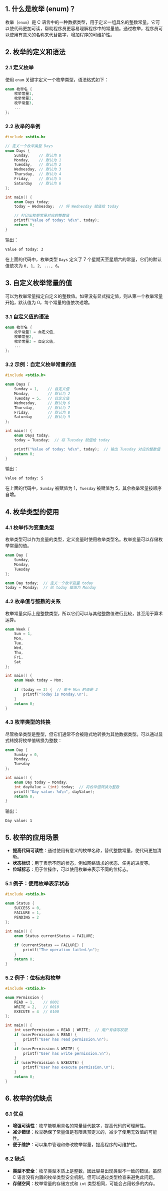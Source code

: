 ## 1. 什么是枚举 (enum)？

枚举（`enum`）是 C 语言中的一种数据类型，用于定义一组具名的整数常量。它可以使代码更加可读，帮助程序员更容易理解程序中的常量值。通过枚举，程序员可以使用有意义的名称来代替数字，增加程序的可维护性。

## 2. 枚举的定义和语法

### 2.1 定义枚举

使用 `enum` 关键字定义一个枚举类型，语法格式如下：

```c
enum 枚举名 {
    枚举常量1,
    枚举常量2,
    枚举常量3,
    ...
};
```

### 2.2 枚举的举例

```c
#include <stdio.h>

// 定义一个枚举类型 Days
enum Days {
    Sunday,    // 默认为 0
    Monday,    // 默认为 1
    Tuesday,   // 默认为 2
    Wednesday, // 默认为 3
    Thursday,  // 默认为 4
    Friday,    // 默认为 5
    Saturday   // 默认为 6
};

int main() {
    enum Days today;
    today = Wednesday;  // 将 Wednesday 赋值给 today

    // 打印出枚举常量对应的整数值
    printf("Value of today: %d\n", today);
    return 0;
}
```

输出：

```
Value of today: 3
```

在上面的代码中，枚举类型 `Days` 定义了 7 个星期天至星期六的常量，它们的默认值依次为 `0, 1, 2, ..., 6`。

## 3. 自定义枚举常量的值

可以为枚举常量指定自定义的整数值。如果没有显式指定值，则从第一个枚举常量开始，默认值为 0，每个常量的值依次递增。

### 3.1 自定义值的语法

```c
enum 枚举名 {
    枚举常量1 = 自定义值,
    枚举常量2,
    枚举常量3 = 自定义值,
    ...
};
```

### 3.2 示例：自定义枚举常量的值

```c
#include <stdio.h>

enum Days {
    Sunday = 1,    // 自定义值
    Monday,        // 默认为 2
    Tuesday = 5,   // 自定义值
    Wednesday,     // 默认为 6
    Thursday,      // 默认为 7
    Friday,        // 默认为 8
    Saturday       // 默认为 9
};

int main() {
    enum Days today;
    today = Tuesday;  // 将 Tuesday 赋值给 today

    printf("Value of today: %d\n", today);  // 输出 Tuesday 对应的整数值
    return 0;
}
```

输出：

```
Value of today: 5
```

在上面的代码中，`Sunday` 被赋值为 1，`Tuesday` 被赋值为 5，其余枚举常量按顺序自增。

## 4. 枚举类型的使用

### 4.1 枚举作为变量类型

枚举类型可以作为变量的类型，定义变量时使用枚举类型名。枚举变量可以存储枚举常量的值。

```c
enum Day {
    Sunday,
    Monday,
    Tuesday
};

enum Day today;  // 定义一个枚举变量 today
today = Monday;  // 给 today 赋值为 Monday
```

### 4.2 枚举值与整数的关系

枚举常量实际上是整数类型，所以它们可以与其他整数值进行比较，甚至用于算术运算。

```c
enum Week {
    Sun = 1,
    Mon,
    Tue,
    Wed,
    Thu,
    Fri,
    Sat
};

int main() {
    enum Week today = Mon;
  
    if (today == 2) {  // 由于 Mon 的值是 2
        printf("Today is Monday.\n");
    }
    return 0;
}
```

### 4.3 枚举类型的转换

尽管枚举类型是整型，但它们通常不会被隐式地转换为其他数据类型。可以通过显式转换将枚举值转换为整数：

```c
enum Day {
    Sunday = 0,
    Monday,
    Tuesday
};

int main() {
    enum Day today = Monday;
    int dayValue = (int) today;  // 将枚举值转换为整数
    printf("Day value: %d\n", dayValue);
    return 0;
}
```

输出：

```
Day value: 1
```

## 5. 枚举的应用场景

- **提高代码可读性**：通过使用有意义的枚举名称，替代整数常量，使代码更加清晰。
- **状态标识**：用于表示不同的状态，例如网络请求的状态、任务的进度等。
- **位域标志**：用于位操作，可以使用枚举来表示不同的位标志。

### 5.1 例子：使用枚举表示状态

```c
#include <stdio.h>

enum Status {
    SUCCESS = 0,
    FAILURE = 1,
    PENDING = 2
};

int main() {
    enum Status currentStatus = FAILURE;
  
    if (currentStatus == FAILURE) {
        printf("The operation failed.\n");
    }
    return 0;
}
```

### 5.2 例子：位标志和枚举

```c
#include <stdio.h>

enum Permission {
    READ = 1,    // 0001
    WRITE = 2,   // 0010
    EXECUTE = 4  // 0100
};

int main() {
    int userPermission = READ | WRITE;  // 用户有读写权限
    if (userPermission & READ) {
        printf("User has read permission.\n");
    }
    if (userPermission & WRITE) {
        printf("User has write permission.\n");
    }
    if (userPermission & EXECUTE) {
        printf("User has execute permission.\n");
    }
    return 0;
}
```

## 6. 枚举的优缺点

### 6.1 优点

- **增强可读性**：枚举能够用具名的常量替代数字，提高代码的可理解性。
- **减少错误**：枚举确保了常量值是有限且预定义的，减少了使用无效值的可能性。
- **便于维护**：可以集中管理和修改枚举常量，提高程序的可维护性。

### 6.2 缺点

- **类型不安全**：枚举类型本质上是整数，因此容易出现类型不一致的错误。虽然 C 语言没有内置的枚举类型安全机制，但可以通过类型检查来避免此问题。
- **存储空间**：枚举常量的存储方式和 `int` 类型相同，可能会占用较多的内存。
